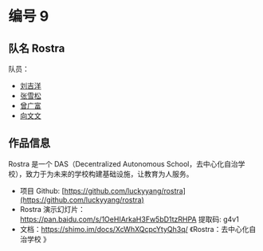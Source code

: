 # 编号 9

## 队名 Rostra

队员：

- [刘吉洋](https://github.com/luckyyang)
- [张雪松](https://github.com/zhang6321615)
- [曾广富](https://github.com/zeng3234)
- [向文文](https://github.com/icepy)

## 作品信息

Rostra 是一个 DAS（Decentralized Autonomous School，去中心化自治学校），致力于为未来的学校构建基础设施，让教育为人服务。

- 项目 Github: [https://github.com/luckyyang/rostra](https://github.com/luckyyang/rostra)
- Rostra 演示幻灯片：https://pan.baidu.com/s/1OeHIArkaH3Fw5bD1tzRHPA 提取码: g4v1
- 文档：https://shimo.im/docs/XcWhXQcpcYtyQh3q/ 《Rostra：去中心化自治学校 》
